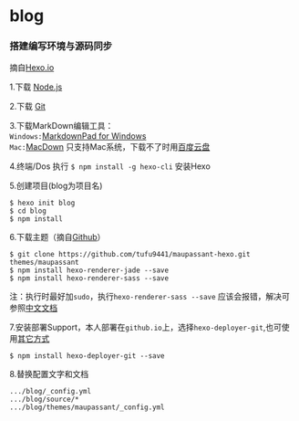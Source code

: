 # blog
### 搭建编写环境与源码同步

摘自[Hexo.io](https://hexo.io/docs/index.html)	

1.下载 [Node.js](https://nodejs.org)	 

2.下载 [Git](https://git-scm.com)	
	
3.下载MarkDown编辑工具：	
```Windows:```[MarkdownPad for Windows](http://markdownpad.com/)	
```Mac:```[MacDown](http://macdown.uranusjr.com/) 只支持Mac系统，下载不了时用[百度云盘](http://pan.baidu.com/s/1cuqThs)
			
4.终端/Dos 执行 ```$ npm install -g hexo-cli``` 安装Hexo 	

5.创建项目(blog为项目名)	

	$ hexo init blog	
	$ cd blog	
	$ npm install	

6.下载主题（摘自[Github](https://github.com/tufu9441/maupassant-hexo)）
	
	$ git clone https://github.com/tufu9441/maupassant-hexo.git themes/maupassant
	$ npm install hexo-renderer-jade --save
	$ npm install hexo-renderer-sass --save

注：执行时最好加```sudo```，执行```hexo-renderer-sass --save``` 应该会报错，解决可参照[中文文档](https://www.haomwei.com/technology/maupassant-hexo.html)
		
7.安装部署Support，本人部署在`github.io`上，选择`hexo-deployer-git`,也可使用[其它方式](https://hexo.io/zh-cn/docs/deployment.html)

```$ npm install hexo-deployer-git --save```


8.替换配置文字和文档	
	
```.../blog/_config.yml```	
```.../blog/source/*```		
```.../blog/themes/maupassant/_config.yml```
